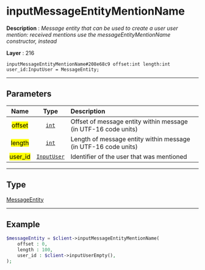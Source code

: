 # inputMessageEntityMentionName

**Description** : *Message entity that can be used to create a user user mention: received mentions use the messageEntityMentionName constructor, instead*

**Layer** : 216

```tl
inputMessageEntityMentionName#208e68c9 offset:int length:int user_id:InputUser = MessageEntity;
```

---

## Parameters

| Name | Type | Description |
| :---: | :---: | :--- |
| <mark>offset</mark> | [`int`](type/int) | Offset of message entity within message (in UTF-16 code units) |
| <mark>length</mark> | [`int`](type/int) | Length of message entity within message (in UTF-16 code units) |
| <mark>user_id</mark> | [`InputUser`](type/InputUser) | Identifier of the user that was mentioned |

---

## Type

[MessageEntity](type/MessageEntity)

---

## Example

```php
$messageEntity = $client->inputMessageEntityMentionName(
	offset : 0,
	length : 100,
	user_id : $client->inputUserEmpty(),
);
```